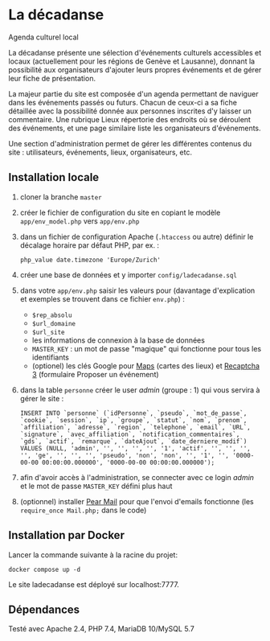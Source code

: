 # La décadanse
Agenda culturel local

La décadanse présente une sélection d'événements culturels accessibles et locaux (actuellement pour les régions de Genève et Lausanne), donnant la possibilité aux organisateurs d'ajouter leurs propres événements et de gérer leur fiche de présentation.

La majeur partie du site est composée d'un agenda permettant de naviguer dans les événements passés ou futurs. Chacun de ceux-ci a sa fiche détaillée avec la possibilité donnée aux personnes inscrites d'y laisser un commentaire. Une rubrique Lieux répertorie des endroits où se déroulent des événements, et une page similaire liste les organisateurs d'événements.

Une section d'administration permet de gérer les différentes contenus du site : utilisateurs, événements, lieux, organisateurs, etc.

## Installation locale

1. cloner la branche `master`
1. créer le fichier de configuration du site en copiant le modèle `app/env_model.php` vers `app/env.php`
1. dans un fichier de configuration Apache (`.htaccess` ou autre) définir le décalage horaire par défaut PHP, par ex. :
    ```
    php_value date.timezone 'Europe/Zurich'
    ```
1. créer une base de données et y importer `config/ladecadanse.sql`
1. dans votre `app/env.php` saisir les valeurs pour (davantage d'explication et exemples se trouvent dans ce fichier `env.php`) :
    - `$rep_absolu`
    - `$url_domaine`
    - `$url_site` 
    - les informations de connexion à la base de données
    - `MASTER_KEY` : un mot de passe "magique" qui fonctionne pour tous les identifiants
    - (optionel) les clés Google pour [Maps](https://developers.google.com/maps/documentation/javascript/get-api-key) (cartes des lieux) et [Recaptcha 3](https://www.google.com/recaptcha/intro/v3.html) (formulaire Proposer un événement)
1. dans la table `personne` créer le user *admin* (groupe : 1) qui vous servira à gérer le site :
    
    ```INSERT INTO `personne` (`idPersonne`, `pseudo`, `mot_de_passe`, `cookie`, `session`, `ip`, `groupe`, `statut`, `nom`, `prenom`, `affiliation`, `adresse`, `region`, `telephone`, `email`, `URL`, `signature`, `avec_affiliation`, `notification_commentaires`, `gds`, `actif`, `remarque`, `dateAjout`, `date_derniere_modif`) VALUES (NULL, 'admin', '', '', '', '', '1', 'actif', '', '', '', '', 'ge', '', '', '', 'pseudo', 'non', 'non', '', '1', '', '0000-00-00 00:00:00.000000', '0000-00-00 00:00:00.000000');```
1. afin d'avoir accès à l'administration, se connecter avec ce login *admin* et le mot de passe `MASTER_KEY` défini plus haut 
1. (optionnel) installer [Pear Mail](https://pear.php.net/package/Mail/) pour que l'envoi d'emails fonctionne (les `require_once Mail.php;` dans le code)

## Installation par Docker
Lancer la commande suivante à la racine du projet:
```
docker compose up -d
```
Le site ladecadanse est déployé sur localhost:7777.

## Dépendances
Testé avec Apache 2.4, PHP 7.4, MariaDB 10/MySQL 5.7
